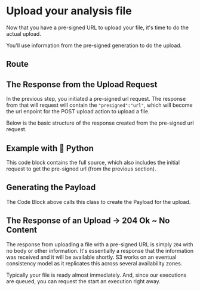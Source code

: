 <script setup>
import DisplayRoutes from '/docs/components/DisplayRoutes.vue'
import CodeBlock from '/docs/components/CodeBlock.vue'
</script>

# Upload your analysis file

Now that you have a pre-signed URL to upload your file, it's time to do the actual upload.

You'll use information from the pre-signed generation to do the upload.

## Route
<DisplayRoutes :route-id="['file_upload']" :columns-to-show="['path', 'method_type']" />

## The Response from the Upload Request

In the previous step, you initiated a pre-signed url request.   The response from that will request will contain the `"presigned":"url"`, which will become the url enpoint for the POST upload action to upload a file.

Below is the basic structure of the response created from the pre-signed url request.
<CodeBlock 
    link="https://github.com/AplosAnalytics/docs.aplosanalytics.com/blob/main/docs/api/executions/upload-request-response.json"
    src="https://raw.githubusercontent.com/AplosAnalytics/docs.aplosanalytics.com/main/docs/api/executions/upload-request-response.json" 
    lang="json"
    :highlightLines=[9]        
    >
</CodeBlock>

## Example with 🐍 Python

This code block contains the full source, which also includes the initial request to get the pre-signed url (from the previous section).
<CodeBlock 
    src="https://raw.githubusercontent.com/AplosAnalytics/docs.aplosanalytics.com/main/docs/samples/python/aplos_nca/aws_s3_presigned_upload.py" 
    lang="python"
    link="https://github.com/AplosAnalytics/docs.aplosanalytics.com/blob/main/docs/samples/python/aplos_nca/aws_s3_presigned_upload.py"    
    >
</CodeBlock>

## Generating the Payload

The Code Block above calls this class to create the Payload for the upload.
<CodeBlock 
    src="https://raw.githubusercontent.com/AplosAnalytics/docs.aplosanalytics.com/main/docs/samples/python/aplos_nca/aws_s3_presigned_payload.py" 
    lang="python"
    link="https://github.com/AplosAnalytics/docs.aplosanalytics.com/blob/main/docs/samples/python/aplos_nca/aws_s3_presigned_payload.py"
    >
</CodeBlock>


## The Response of an Upload -> 204 Ok ~ No Content

The response from uploading a file with a pre-signed URL is simply `204` with no body or other information.  It's essentially a response that the information was received and it will be available shortly. S3 works on an eventual consistency model as it replicates this across several availability zones.

Typically your file is ready almost immediately.  And, since our executions are queued, you can request the start an execution right away.

